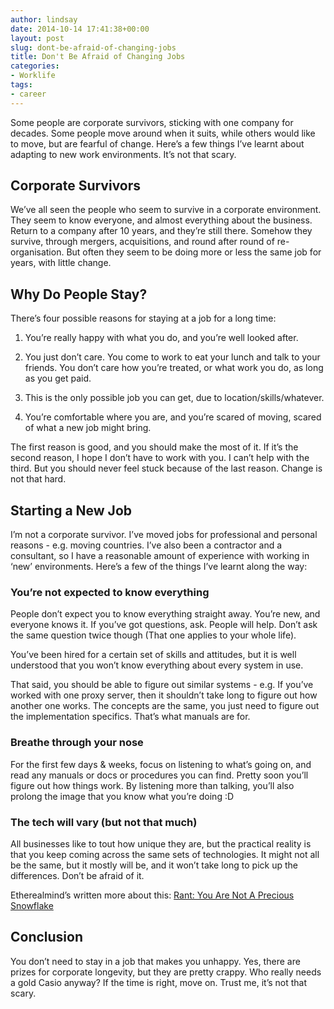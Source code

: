 ```yaml
---
author: lindsay
date: 2014-10-14 17:41:38+00:00
layout: post
slug: dont-be-afraid-of-changing-jobs
title: Don't Be Afraid of Changing Jobs
categories:
- Worklife
tags:
- career
---
```


Some people are corporate survivors, sticking with one company for decades. Some people move around when it suits, while others would like to move, but are fearful of change. Here’s a few things I’ve learnt about adapting to new work environments. It’s not that scary.



## Corporate Survivors



We’ve all seen the people who seem to survive in a corporate environment. They seem to know everyone, and almost everything about the business. Return to a company after 10 years, and they’re still there. Somehow they survive, through mergers, acquisitions, and round after round of re-organisation. But often they seem to be doing more or less the same job for years, with little change.



## Why Do People Stay?



There’s four possible reasons for staying at a job for a long time:




    
  1. You’re really happy with what you do, and you’re well looked after.

    
  2. You just don’t care. You come to work to eat your lunch and talk to your friends. You don’t care how you’re treated, or what work you do, as long as you get paid.

    
  3. This is the only possible job you can get, due to location/skills/whatever.

    
  4. You’re comfortable where you are, and you’re scared of moving, scared of what a new job might bring.



The first reason is good, and you should make the most of it. If it’s the second reason, I hope I don’t have to work with you. I can’t help with the third. But you should never feel stuck because of the last reason. Change is not that hard.



## Starting a New Job



I’m not a corporate survivor. I’ve moved jobs for professional and personal reasons - e.g. moving countries. I’ve also been a contractor and a consultant, so I have a reasonable amount of experience with working in ‘new’ environments. Here’s a few of the things I’ve learnt along the way:



### You’re not expected to know everything



People don’t expect you to know everything straight away. You’re new, and everyone knows it. If you’ve got questions, ask. People will help. Don’t ask the same question twice though (That one applies to your whole life).

You’ve been hired for a certain set of skills and attitudes, but it is well understood that you won’t know everything about every system in use.

That said, you should be able to figure out similar systems - e.g. If you’ve worked with one proxy server, then it shouldn’t take long to figure out how another one works. The concepts are the same, you just need to figure out the implementation specifics. That’s what manuals are for.



### Breathe through your nose



For the first few days & weeks, focus on listening to what’s going on, and read any manuals or docs or procedures you can find. Pretty soon you’ll figure out how things work. By listening more than talking, you’ll also prolong the image that you know what you’re doing :D



### The tech will vary (but not that much)



All businesses like to tout how unique they are, but the practical reality is that you keep coming across the same sets of technologies. It might not all be the same, but it mostly will be, and it won’t take long to pick up the differences. Don’t be afraid of it.

Etherealmind’s written more about this: [Rant: You Are Not A Precious Snowflake](http://etherealmind.com/rant-precious-snowflake-infrastructure-everywhere/)



## Conclusion



You don’t need to stay in a job that makes you unhappy. Yes, there are prizes for corporate longevity, but they are pretty crappy. Who really needs a gold Casio anyway? If the time is right, move on. Trust me, it’s not that scary.
